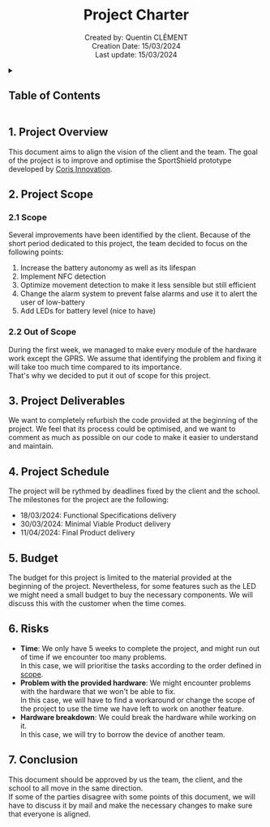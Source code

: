 <h1 align="center"> Project Charter </h1>

<p align="center">
Created by: Quentin CLÉMENT <br> Creation Date: 15/03/2024 <br> Last update: 15/03/2024
</p>

<details>
<summary>

## Table of Contents

</summary>

- [Table of Contents](#table-of-contents)
- [1. Project Overview](#1-project-overview)
- [2. Project Scope](#2-project-scope)
  - [2.1 Scope](#21-scope)
  - [2.2 Out of Scope](#22-out-of-scope)
- [3. Project Deliverables](#3-project-deliverables)
- [4. Project Schedule](#4-project-schedule)
- [5. Budget](#5-budget)
- [6. Risks](#6-risks)
- [7. Conclusion](#7-conclusion)

</details>

## 1. Project Overview

This document aims to align the vision of the client and the team. The goal of the project is to improve and optimise the SportShield prototype developed by [Coris Innovation](https://www.corisinnovation.com/).

## 2. Project Scope

### 2.1 Scope

Several improvements have been identified by the client. Because of the short period dedicated to this project, the team decided to focus on the following points:
1. Increase the battery autonomy as well as its lifespan
2. Implement NFC detection
3. Optimize movement detection to make it less sensible but still efficient
4. Change the alarm system to prevent false alarms and use it to alert the user of low-battery
5. Add LEDs for battery level (nice to have)

### 2.2 Out of Scope

During the first week, we managed to make every module of the hardware work except the GPRS. We assume that identifying the problem and fixing it will take too much time compared to its importance. \
That's why we decided to put it out of scope for this project.

## 3. Project Deliverables

We want to completely refurbish the code provided at the beginning of the project. We feel that its process could be optimised, and we want to comment as much as possible on our code to make it easier to understand and maintain.

## 4. Project Schedule

The project will be rythmed by deadlines fixed by the client and the school. The milestones for the project are the following:
- 18/03/2024: Functional Specifications delivery
- 30/03/2024: Minimal Viable Product delivery
- 11/04/2024: Final Product delivery

## 5. Budget

The budget for this project is limited to the material provided at the beginning of the project. Nevertheless, for some features such as the LED we might need a small budget to buy the necessary components.
We will discuss this with the customer when the time comes.

## 6. Risks

- **Time**: We only have 5 weeks to complete the project, and might run out of time if we encounter too many problems. \
In this case, we will prioritise the tasks according to the order defined in [scope](#21-scope).
- **Problem with the provided hardware**: We might encounter problems with the hardware that we won't be able to fix. \
In this case, we will have to find a workaround or change the scope of the project to use the time we have left to work on another feature.
- **Hardware breakdown**: We could break the hardware while working on it. \
In this case, we will try to borrow the device of another team.

## 7. Conclusion

This document should be approved by us the team, the client, and the school to all move in the same direction. \
If some of the parties disagree with some points of this document, we will have to discuss it by mail and make the necessary changes to make sure that everyone is aligned.